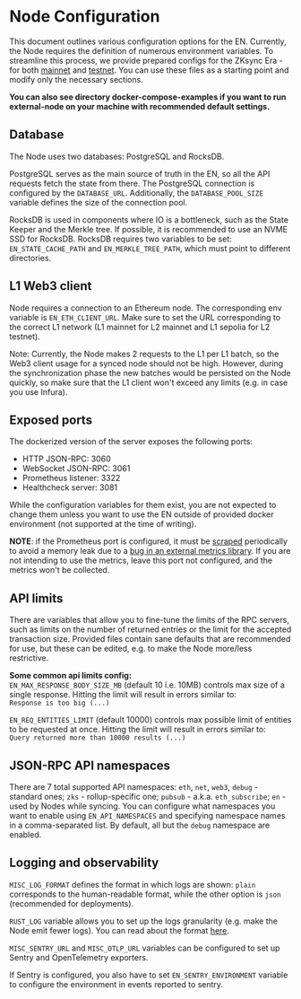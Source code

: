 # Node Configuration

This document outlines various configuration options for the EN. Currently, the Node requires the definition of numerous
environment variables. To streamline this process, we provide prepared configs for the ZKsync Era - for both
[mainnet](prepared_configs/mainnet-config.env) and [testnet](prepared_configs/testnet-sepolia-config.env). You can use
these files as a starting point and modify only the necessary sections.

**You can also see directory docker-compose-examples if you want to run external-node on your machine with recommended
default settings.**

## Database

The Node uses two databases: PostgreSQL and RocksDB.

PostgreSQL serves as the main source of truth in the EN, so all the API requests fetch the state from there. The
PostgreSQL connection is configured by the `DATABASE_URL`. Additionally, the `DATABASE_POOL_SIZE` variable defines the
size of the connection pool.

RocksDB is used in components where IO is a bottleneck, such as the State Keeper and the Merkle tree. If possible, it is
recommended to use an NVME SSD for RocksDB. RocksDB requires two variables to be set: `EN_STATE_CACHE_PATH` and
`EN_MERKLE_TREE_PATH`, which must point to different directories.

## L1 Web3 client

Node requires a connection to an Ethereum node. The corresponding env variable is `EN_ETH_CLIENT_URL`. Make sure to set
the URL corresponding to the correct L1 network (L1 mainnet for L2 mainnet and L1 sepolia for L2 testnet).

Note: Currently, the Node makes 2 requests to the L1 per L1 batch, so the Web3 client usage for a synced node should not
be high. However, during the synchronization phase the new batches would be persisted on the Node quickly, so make sure
that the L1 client won't exceed any limits (e.g. in case you use Infura).

## Exposed ports

The dockerized version of the server exposes the following ports:

- HTTP JSON-RPC: 3060
- WebSocket JSON-RPC: 3061
- Prometheus listener: 3322
- Healthcheck server: 3081

While the configuration variables for them exist, you are not expected to change them unless you want to use the EN
outside of provided docker environment (not supported at the time of writing).

**NOTE**: if the Prometheus port is configured, it must be [scraped](https://prometheus.io/docs/introduction/overview/)
periodically to avoid a memory leak due to a
[bug in an external metrics library](https://github.com/metrics-rs/metrics/issues/245). If you are not intending to use
the metrics, leave this port not configured, and the metrics won't be collected.

## API limits

There are variables that allow you to fine-tune the limits of the RPC servers, such as limits on the number of returned
entries or the limit for the accepted transaction size. Provided files contain sane defaults that are recommended for
use, but these can be edited, e.g. to make the Node more/less restrictive.

**Some common api limits config:**\
`EN_MAX_RESPONSE_BODY_SIZE_MB` (default 10 i.e. 10MB) controls max size of a single response. Hitting the limit will result
in errors similar to:\
`Response is too big (...)`

`EN_REQ_ENTITIES_LIMIT` (default 10000) controls max possible limit of entities to be requested at once. Hitting the
limit will result in errors similar to:\
`Query returned more than 10000 results (...)`

## JSON-RPC API namespaces

There are 7 total supported API namespaces: `eth`, `net`, `web3`, `debug` - standard ones; `zks` - rollup-specific one;
`pubsub` - a.k.a. `eth_subscribe`; `en` - used by Nodes while syncing. You can configure what namespaces you want to
enable using `EN_API_NAMESPACES` and specifying namespace names in a comma-separated list. By default, all but the
`debug` namespace are enabled.

## Logging and observability

`MISC_LOG_FORMAT` defines the format in which logs are shown: `plain` corresponds to the human-readable format, while
the other option is `json` (recommended for deployments).

`RUST_LOG` variable allows you to set up the logs granularity (e.g. make the Node emit fewer logs). You can read about
the format [here](https://docs.rs/env_logger/0.10.0/env_logger/#enabling-logging).

`MISC_SENTRY_URL` and `MISC_OTLP_URL` variables can be configured to set up Sentry and OpenTelemetry exporters.

If Sentry is configured, you also have to set `EN_SENTRY_ENVIRONMENT` variable to configure the environment in events
reported to sentry.
